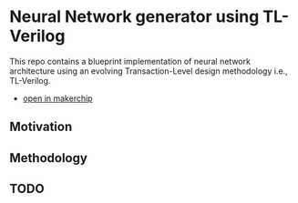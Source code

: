 # Neural Network generator using TL-Verilog

This repo contains a blueprint implementation of neural network architecture using an evolving Transaction-Level design methodology i.e., TL-Verilog. 

  - <a href="http://www.makerchip.com/sandbox?code_url=https:%2F%2Fraw.githubusercontent.com%2Fvineetjain07%2FDNN_TL-V%2Fmaster%2Fnn.tlv" target="_blank" atom_fix="_">open in makerchip </a>
## Motivation

## Methodology

## TODO

